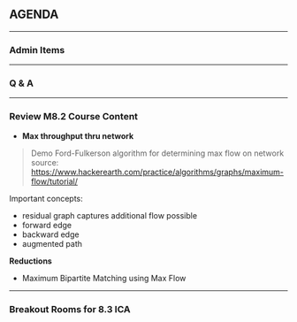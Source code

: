 ## AGENDA

---  

### Admin Items  

---  

### Q & A

---  
### Review M8.2 Course Content 

- **Max throughput thru network**  

> Demo Ford-Fulkerson algorithm for determining max flow on network
source: https://www.hackerearth.com/practice/algorithms/graphs/maximum-flow/tutorial/

Important concepts:
- residual graph captures additional flow possible
- forward edge
- backward edge
- augmented path

**Reductions**
  - Maximum Bipartite Matching using Max Flow
  
---  

### Breakout Rooms for 8.3 ICA


